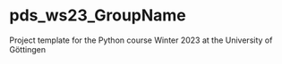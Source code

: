 # pds_ws23_GroupName
Project template for the Python course Winter 2023 at the University of Göttingen

